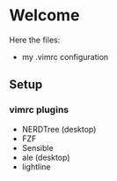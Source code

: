 # Welcome

Here the files:
- my .vimrc configuration

## Setup

### vimrc plugins
- NERDTree (desktop)
- FZF 
- Sensible
- ale (desktop)
- lightline

